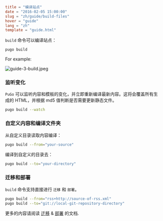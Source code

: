 ```toml
title = "编译站点"
date = "2016-02-05 15:00:00"
slug = "zh/guide/build-files"
hover = "guide"
lang = "zh"
template = "guide.html"
```

`build` 命令可以编译站点：

```bash
pugo build 
```

For example:

![guide-3-build.jpeg](@media/guide-3-build.jpeg)

### 监听变化

`PuGo` 可以监听内容和模板的变化，并立即重新编译最新内容。这将会覆盖所有生成的 HTML，并根据 md5 值判断是否需要更新静态文件。

```bash
pugo build --watch
```

### 自定义内容和编译文件夹

从自定义目录读取内容编译：

```bash
pugo build --from="your-source"
```

编译到自定义的目录去：

```bash
pugo build --to="your-directory"
```

### 迁移和部署

`build` 命令支持直接进行 `迁移` 和 `部署`。

```bash
pugo build --from="rss+http://source-of-rss.xml"
pugo build --to="git://local-git-repository-directory"
```

更多的内容请阅读 [迁移](#) & [部署](#) 的文档.